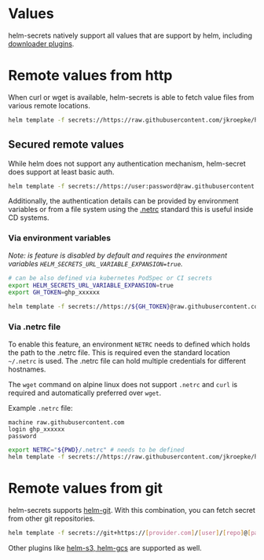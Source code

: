 # Values

helm-secrets natively support all values that are support by helm, including
[downloader plugins](https://helm.sh/docs/topics/plugins/#downloader-plugins).

# Remote values from http

When curl or wget is available, helm-secrets is able to fetch value files from various remote locations.

```bash
helm template -f secrets://https://raw.githubusercontent.com/jkroepke/helm-secrets/main/examples/sops/secrets.yaml
```

## Secured remote values

While helm does not support any authentication mechanism, helm-secret does support at least basic auth.
```bash
helm template -f secrets://https://user:password@raw.githubusercontent.com/jkroepke/helm-secrets/main/examples/sops/secrets.yaml
```

Additionally, the authentication details can be provided by environment variables or from a file system using the
[.netrc](https://everything.curl.dev/usingcurl/netrc) standard this is useful inside CD systems.


### Via environment variables

_Note: is feature is disabled by default and requires the environment variables `HELM_SECRETS_URL_VARIABLE_EXPANSION=true`._

```bash
# can be also defined via kubernetes PodSpec or CI secrets
export HELM_SECRETS_URL_VARIABLE_EXPANSION=true
export GH_TOKEN=ghp_xxxxxx 

helm template -f secrets://https://${GH_TOKEN}@raw.githubusercontent.com/jkroepke/helm-secrets/main/examples/sops/secrets.yaml
```

### Via .netrc file

To enable this feature, an environment `NETRC` needs to defined which holds the path to the .netrc file. This is required
even the standard location `~/.netrc` is used. The .netrc file can hold multiple credentials for different hostnames.

The `wget` command on alpine linux does not support `.netrc` and `curl` is required and automatically preferred over `wget`.

Example `.netrc` file:

```
machine raw.githubusercontent.com
login ghp_xxxxxx
password
```

```bash
export NETRC="${PWD}/.netrc" # needs to be defined 
helm template -f secrets://https://raw.githubusercontent.com/jkroepke/helm-secrets/main/examples/sops/secrets.yaml
```

# Remote values from git

helm-secrets supports [helm-git](https://github.com/aslafy-z/helm-git). With this combination, you can fetch secret from
other git repositories.

```bash
helm template -f secrets://git+https://[provider.com]/[user]/[repo]@[path/to/charts][?[ref=git-ref][&sparse=0][&depupdate=0]]
```

Other plugins like [helm-s3, helm-gcs](https://helm.sh/docs/community/related/#helm-plugins) are supported as well.
